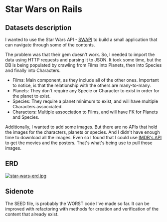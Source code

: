 # Star Wars on Rails

## Datasets description
I wanted to use the Star Wars API - [SWAPI](https://swapi.dev/) to build a small application that can navigate through some of the contents.

The problem was that their gem doesn't work. So, I needed to import the data using HTTP requests and parsing it to JSON.
It took some time, but the DB is being populated by crawling from Films into Planets, then into Species and finally into Characters.

- Films: Main component, as they include all of the other ones. Important to notice, is that the relationship with the others are many-to-many.
- Planets: They don't require any Specie or Character to exist in order for the planet to exist.
- Species: They  require a planet minimum to exist, and will have multiple Characters assocciated.
- Characters: Multiple assocciation to Films, and will have FK for Planets and Species.

Additionally, I wanted to add some images. But there are no APIs that hold the images for the characters, planets or species. And I didn't have enough time to download all the images.
Even so I found that I could use [IMDB's API](https://v2.sg.media-imdb.com/suggests/) to get the movies and the posters. That's what's being use to pull those images.

## ERD
[![star-wars-erd.jpg](https://i.postimg.cc/MZM8RdCG/star-wars-erd.jpg)](https://postimg.cc/6TXSxL5s)


## Sidenote
The SEED file, is probably the WORST code I've made so far. It can be improved with refactoring with methods for creation and verification of the content that already exist.